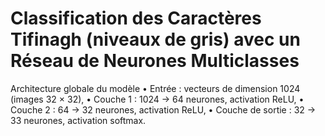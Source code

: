 # Classification des Caractères Tifinagh (niveaux de gris) avec un Réseau de Neurones Multiclasses
Architecture globale du modèle
• Entrée : vecteurs de dimension 1024 (images 32 × 32),
• Couche 1 : 1024 → 64 neurones, activation ReLU,
• Couche 2 : 64 → 32 neurones, activation ReLU,
• Couche de sortie : 32 → 33 neurones, activation softmax.
